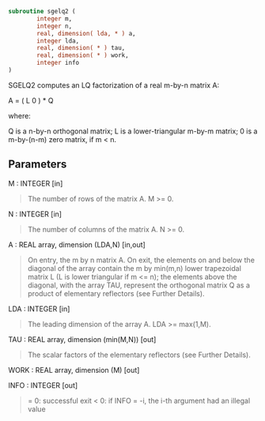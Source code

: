 ```fortran
subroutine sgelq2 (
        integer m,
        integer n,
        real, dimension( lda, * ) a,
        integer lda,
        real, dimension( * ) tau,
        real, dimension( * ) work,
        integer info
)
```

SGELQ2 computes an LQ factorization of a real m-by-n matrix A:

A = ( L 0 ) \*  Q

where:

Q is a n-by-n orthogonal matrix;
L is a lower-triangular m-by-m matrix;
0 is a m-by-(n-m) zero matrix, if m < n.

## Parameters
M : INTEGER [in]
> The number of rows of the matrix A.  M >= 0.

N : INTEGER [in]
> The number of columns of the matrix A.  N >= 0.

A : REAL array, dimension (LDA,N) [in,out]
> On entry, the m by n matrix A.
> On exit, the elements on and below the diagonal of the array
> contain the m by min(m,n) lower trapezoidal matrix L (L is
> lower triangular if m <= n); the elements above the diagonal,
> with the array TAU, represent the orthogonal matrix Q as a
> product of elementary reflectors (see Further Details).

LDA : INTEGER [in]
> The leading dimension of the array A.  LDA >= max(1,M).

TAU : REAL array, dimension (min(M,N)) [out]
> The scalar factors of the elementary reflectors (see Further
> Details).

WORK : REAL array, dimension (M) [out]

INFO : INTEGER [out]
> = 0: successful exit
> < 0: if INFO = -i, the i-th argument had an illegal value
